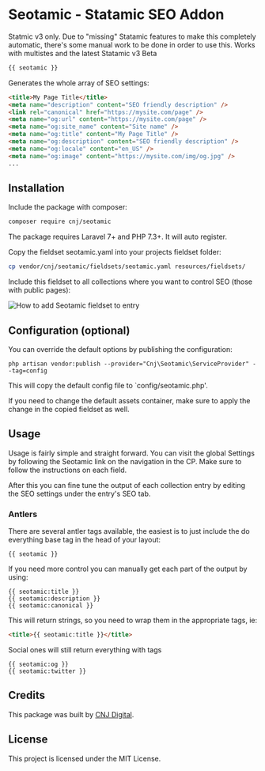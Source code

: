 # Seotamic - Statamic SEO Addon

Statmic v3 only. Due to "missing" Statamic features to make this completely automatic, there's some manual work to be done in order to use this. Works with multistes and the latest Statamic v3 Beta

```php
{{ seotamic }}
```

Generates the whole array of SEO settings:

```html
<title>My Page Title</title>
<meta name="description" content="SEO friendly description" />
<link rel="canonical" href="https://mysite.com/page" />
<meta name="og:url" content="https://mysite.com/page" />
<meta name="og:site_name" content="Site name" />
<meta name="og:title" content="My Page Title" />
<meta name="og:description" content="SEO friendly description" />
<meta name="og:locale" content="en_US" />
<meta name="og:image" content="https://mysite.com/img/og.jpg" />
...
```

## Installation

Include the package with composer:

```sh
composer require cnj/seotamic
```

The package requires Laravel 7+ and PHP 7.3+. It will auto register.

Copy the fieldset seotamic.yaml into your projects fieldset folder:

```sh
cp vendor/cnj/seotamic/fieldsets/seotamic.yaml resources/fieldsets/
```

Include this fieldset to all collections where you want to control SEO (those with public pages):

![How to add Seotamic fieldset to entry](https://media.giphy.com/media/SAUAWHkR34qX105xnS/giphy.gif)

## Configuration (optional)

You can override the default options by publishing the configuration:

```
php artisan vendor:publish --provider="Cnj\Seotamic\ServiceProvider" --tag=config
```

This will copy the default config file to `config/seotamic.php'.

If you need to change the default assets container, make sure to apply the change in the copied fieldset as well.

## Usage

Usage is fairly simple and straight forward. You can visit the global Settings by following the Seotamic link on the navigation in the CP. Make sure to follow the instructions on each field.

After this you can fine tune the output of each collection entry by editing the SEO settings under the entry's SEO tab.

### Antlers

There are several antler tags available, the easiest is to just include the do everything base tag in the head of your layout:

```
{{ seotamic }}
```

If you need more control you can manually get each part of the output by using:

```
{{ seotamic:title }}
{{ seotamic:description }}
{{ seotamic:canonical }}
```

This will return strings, so you need to wrap them in the appropriate tags, ie:

```html
<title>{{ seotamic:title }}</title>
```

Social ones will still return everything with tags

```
{{ seotamic:og }}
{{ seotamic:twitter }}
```

## Credits

This package was built by [CNJ Digital](https://www.cnj.si/).

## License

This project is licensed under the MIT License.
